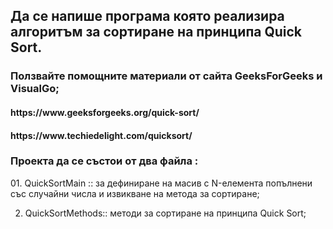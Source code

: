 <h2>Да се напише програма която реализира алгоритъм за сортиране на принципа Quick Sort.</h2>

<h3>Ползвайте помощните материали от сайта GeeksForGeeks и VisualGo;</h3>

<h4>https://www.geeksforgeeks.org/quick-sort/ </h4>

<h4>https://www.techiedelight.com/quicksort/ </h4>

<h3>Проекта да се състои от два файла :</h3>

<p>01. QuickSortMain ::
за дефиниране на масив с N-елемента попълнени със случайни числа и извикване на метода за сортиране;

02. QuickSortMethods::
методи за сортиране на принципа Quick Sort; </p>
